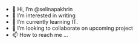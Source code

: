 - 👋 Hi, I’m @selinapakhrin
- 👀 I’m interested in writing
- 🌱 I’m currently learning IT.
- 💞️ I’m looking to collaborate on upcoming project
- 📫 How to reach me ...

<!---
selinapakhrin/selinapakhrin is a ✨ special ✨ repository because its `README.md` (this file) appears on your GitHub profile.
You can click the Preview link to take a look at your changes.
--->
